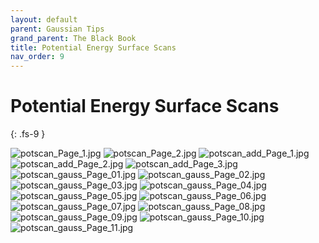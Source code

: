 ```yaml
---
layout: default
parent: Gaussian Tips
grand_parent: The Black Book
title: Potential Energy Surface Scans
nav_order: 9
---
```


# Potential Energy Surface Scans
{: .fs-9 }

<img alt="potscan_Page_1.jpg" src="https://github.com/np3wu/Spydur_Guide/blob/documentation/images/blackbook/potscan_Page_1.jpg?raw=true" data-hpc="true" class="Box-sc-g0xbh4-0 kzRgrI">

<img alt="potscan_Page_2.jpg" src="https://github.com/np3wu/Spydur_Guide/blob/documentation/images/blackbook/potscan_Page_2.jpg?raw=true" data-hpc="true" class="Box-sc-g0xbh4-0 kzRgrI">

<img alt="potscan_add_Page_1.jpg" src="https://github.com/np3wu/Spydur_Guide/blob/documentation/images/blackbook/potscan_add_Page_1.jpg?raw=true" data-hpc="true" class="Box-sc-g0xbh4-0 kzRgrI">

<img alt="potscan_add_Page_2.jpg" src="https://github.com/np3wu/Spydur_Guide/blob/documentation/images/blackbook/potscan_add_Page_2.jpg?raw=true" data-hpc="true" class="Box-sc-g0xbh4-0 kzRgrI">

<img alt="potscan_add_Page_3.jpg" src="https://github.com/np3wu/Spydur_Guide/blob/documentation/images/blackbook/potscan_add_Page_3.jpg?raw=true" data-hpc="true" class="Box-sc-g0xbh4-0 kzRgrI">

<img alt="potscan_gauss_Page_01.jpg" src="https://github.com/np3wu/Spydur_Guide/blob/documentation/images/blackbook/potscan_gauss_Page_01.jpg?raw=true" data-hpc="true" class="Box-sc-g0xbh4-0 kzRgrI">

<img alt="potscan_gauss_Page_02.jpg" src="https://github.com/np3wu/Spydur_Guide/blob/documentation/images/blackbook/potscan_gauss_Page_02.jpg?raw=true" data-hpc="true" class="Box-sc-g0xbh4-0 kzRgrI">

<img alt="potscan_gauss_Page_03.jpg" src="https://github.com/np3wu/Spydur_Guide/blob/documentation/images/blackbook/potscan_gauss_Page_03.jpg?raw=true" data-hpc="true" class="Box-sc-g0xbh4-0 kzRgrI">

<img alt="potscan_gauss_Page_04.jpg" src="https://github.com/np3wu/Spydur_Guide/blob/documentation/images/blackbook/potscan_gauss_Page_04.jpg?raw=true" data-hpc="true" class="Box-sc-g0xbh4-0 kzRgrI">

<img alt="potscan_gauss_Page_05.jpg" src="https://github.com/np3wu/Spydur_Guide/blob/documentation/images/blackbook/potscan_gauss_Page_05.jpg?raw=true" data-hpc="true" class="Box-sc-g0xbh4-0 kzRgrI">

<img alt="potscan_gauss_Page_06.jpg" src="https://github.com/np3wu/Spydur_Guide/blob/documentation/images/blackbook/potscan_gauss_Page_06.jpg?raw=true" data-hpc="true" class="Box-sc-g0xbh4-0 kzRgrI">

<img alt="potscan_gauss_Page_07.jpg" src="https://github.com/np3wu/Spydur_Guide/blob/documentation/images/blackbook/potscan_gauss_Page_07.jpg?raw=true" data-hpc="true" class="Box-sc-g0xbh4-0 kzRgrI">

<img alt="potscan_gauss_Page_08.jpg" src="https://github.com/np3wu/Spydur_Guide/blob/documentation/images/blackbook/potscan_gauss_Page_08.jpg?raw=true" data-hpc="true" class="Box-sc-g0xbh4-0 kzRgrI">

<img alt="potscan_gauss_Page_09.jpg" src="https://github.com/np3wu/Spydur_Guide/blob/documentation/images/blackbook/potscan_gauss_Page_09.jpg?raw=true" data-hpc="true" class="Box-sc-g0xbh4-0 kzRgrI">

<img alt="potscan_gauss_Page_10.jpg" src="https://github.com/np3wu/Spydur_Guide/blob/documentation/images/blackbook/potscan_gauss_Page_10.jpg?raw=true" data-hpc="true" class="Box-sc-g0xbh4-0 kzRgrI">

<img alt="potscan_gauss_Page_11.jpg" src="https://github.com/np3wu/Spydur_Guide/blob/documentation/images/blackbook/potscan_gauss_Page_11.jpg?raw=true" data-hpc="true" class="Box-sc-g0xbh4-0 kzRgrI">